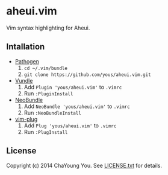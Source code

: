 # aheui.vim

Vim syntax highlighting for Aheui.

## Intallation

- [Pathogen](https://github.com/tpope/vim-pathogen)
    1. `cd ~/.vim/bundle`
    2. `git clone https://github.com/yous/aheui.vim.git`
- [Vundle](https://github.com/gmarik/Vundle.vim)
    1. Add `Plugin 'yous/aheui.vim'` to `.vimrc`
    2. Run `:PluginInstall`
- [NeoBundle](https://github.com/Shougo/neobundle.vim)
    1. Add `NeoBundle 'yous/aheui.vim'` to `.vimrc`
    2. Run `:NeoBundleInstall`
- [vim-plug](https://github.com/junegunn/vim-plug)
    1. Add `Plug 'yous/aheui.vim'` to `.vimrc`
    2. Run `:PlugInstall`

## License

Copyright (c) 2014 ChaYoung You. See [LICENSE.txt](LICENSE.txt) for details.

